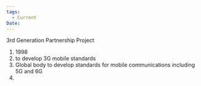```yaml
---
tags:
  - Current
Date:
---
```

3rd Generation Partnership Project
1. 1998
2. to develop 3G mobile standards
3. Global body to develop standards for mobile communications including 5G and 6G
4. 